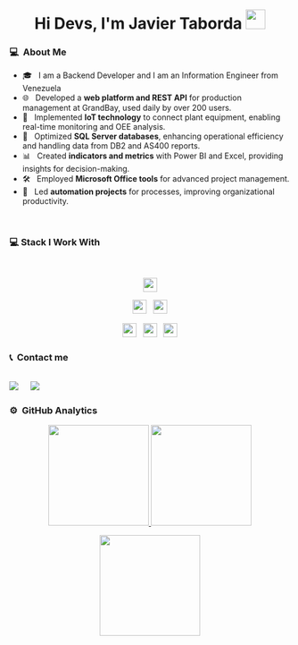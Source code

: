 <h1 align="center">Hi Devs, I'm Javier Taborda <img src="https://media.giphy.com/media/hvRJCLFzcasrR4ia7z/giphy.gif" width="35"></h1>

### 💻 &nbsp;About Me 

- 🎓 &nbsp; I am a Backend Developer and I am an Information Engineer from Venezuela
- 🌐 &nbsp; Developed a **web platform and REST API** for production management at GrandBay, used daily by over 200 users.
- 🤖 &nbsp;  Implemented **IoT technology** to connect plant equipment, enabling real-time monitoring and OEE analysis.
- 💾 &nbsp;  Optimized **SQL Server databases**, enhancing operational efficiency and handling data from DB2 and AS400 reports.
- 📊 &nbsp; Created **indicators and metrics** with Power BI and Excel, providing insights for decision-making.
- 🛠️ &nbsp; Employed **Microsoft Office tools** for advanced project management.
- 🚀 &nbsp; Led **automation projects** for processes, improving organizational productivity.


<br>


### 💻 Stack I Work With

<br>

<p  align="center">

<img src="https://img.shields.io/badge/jupyter-F3631D.svg?&style=for-the-badge&logo=jupyter&logoColor=white" height="25"/>
  </p>
  
<p  align="center">

<img src="https://camo.githubusercontent.com/202a58d250ff1d21ee70433e0070b55f8fed747f8883c1750742aa791b1ad871/68747470733a2f2f696d672e736869656c64732e696f2f62616467652f2d4769744875622d3035313232413f7374796c653d666c6174266c6f676f3d676974687562" height="25"/>  
  &nbsp;
<img src="https://camo.githubusercontent.com/ec263c8eb4b0c40ad76855b9bc9d1168a715a30d72bb3e4634650c12e2688989/68747470733a2f2f696d672e736869656c64732e696f2f62616467652f2d45636c697073652d3035313232413f7374796c653d666c6174266c6f676f3d65636c697073652d696465266c6f676f436f6c6f723d324332323535" height="25"/>
  </p>
  
  <p  align="center">

  
<img src="https://camo.githubusercontent.com/c8d13e1c596a6726b1da8475a9299fac133f95ef009083b48be01f975a44987e/68747470733a2f2f696d672e736869656c64732e696f2f62616467652f2d48544d4c2d3035313232413f7374796c653d666c6174266c6f676f3d48544d4c35" height="25"/>
  &nbsp;
<img src="https://img.shields.io/badge/anaconda-42B029.svg?&style=for-the-badge&logo=anaconda&logoColor=white" height="25"/>
  &nbsp;
<img src="https://img.shields.io/badge/edge-0078D7.svg?&style=for-the-badge&logo=microsoft-edge&logoColor=white" height="25"/>  
 </p>
 

### 📞 &nbsp;Contact me
<p>
  <br>	
    <a target="_blank" href="https://www.linkedin.com/in/javier-taborda-developer/">
      <img src="https://img.shields.io/badge/-LinkedIn-0077B5?style=for-the-badge&logo=Linkedin&logoColor=white"></img></a>
        &emsp;
    <a target="_blank" href="mailto:javiert.develop@gmail.com">
    <img src="https://img.shields.io/badge/-Gmail-D14836?style=for-the-badge&logo=Gmail&logoColor=white"></img></a>
&emsp;

  <br>
</p>

### ⚙️ &nbsp;GitHub Analytics

<p align="center">
  <a href="https://github.com/JavierTaborda">
    <img height="180em" src="https://github-readme-stats-eight-theta.vercel.app/api?username=JavierTaborda&show_icons=true&theme=algolia&include_all_commits=true&count_private=true"/>
  </a>
  <a href="https://github.com/Adityakanoi2001">
    <img height="180em" src="https://github-readme-stats-eight-theta.vercel.app/api/top-langs/?username=JavierTaborda&layout=compact&langs_count=8&theme=algolia"/>
  </a>
</p>

<p align="center">
  <img height="180em" src="https://github-readme-streak-stats.herokuapp.com/?user=JavierTaborda&theme=dark&hide_border=true"/>
</p>
